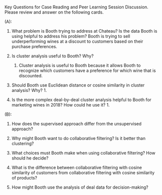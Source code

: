 Key Questions for Case Reading and Peer Learning Session Discussion. Please review and answer on the following cards.

(A):

1. What problem is Booth trying to address at Chateau? Is the data Booth is using helpful to address his problem? 
Booth is trying to sell underperforming wines at a discount to customers based on their purchase preferences. 

2. Is cluster analysis useful to Booth? Why?
   1. Cluster analysis is useful to Booth because it allows Booth to recognize which customers have a preference for which wine that is discounted. 

3. Should Booth use Euclidean distance or cosine similarity in cluster analysis? Why?
   1. 

4. Is the more complex deal-by-deal cluster analysis helpful to Booth for marketing wines in 2018? How could he use it? 
   1. 

(B):

1. How does the supervised approach differ from the unsupervised approach? 

2. Why might Booth want to do collaborative filtering? Is it better than clustering?

3. What choices must Booth make when using collaborative filtering? How should he decide?

4. What is the difference between collaborative filtering with cosine similarity of customers from collaborative filtering with cosine similarity of products?

5. How might Booth use the analysis of deal data for decision-making?